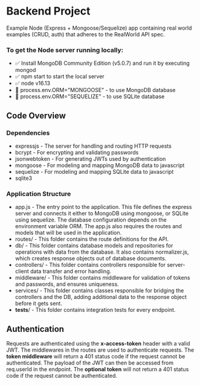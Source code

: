 # Backend Project

Example Node (Express + Mongoose/Sequelize) app containing real world examples (CRUD, auth) that adheres to the RealWorld API spec.

### To get the Node server running locally:

- ✅ Install MongoDB Community Edition (v5.0.7) and run it by executing mongod
- ✅ npm start to start the local server
- ✅ node v16.13
- 🔹 process.env.ORM="MONGOOSE" - to use MongoDB database
- 🔹 process.env.ORM="SEQUELIZE" - to use SQLite database

## Code Overview

### Dependencies

- expressjs - The server for handling and routing HTTP requests
- bcrypt - For encrypting and validating passwords
- jsonwebtoken - For generating JWTs used by authentication
- mongoose - For modeling and mapping MongoDB data to javascript
- sequelize - For modeling and mapping SQLite data to javascript
- sqlite3

### Application Structure

- app.js - The entry point to the application. This file defines the express server and connects it either to MongoDB using mongoose, or SQLite using sequelize. The database configuration depends on the environment variable ORM. The app.js also requires the routes and models that will be used in the application.
- routes/ - This folder contains the route definitions for the API.
- db/ - This folder contains database models and repositories for operations with data from the database. It also contains normalizer.js, which creates response objects out of database documents.
- controllers/ - This folder contains controllers responsible for server-client data transfer and error handling.
- middleware/ - This folder contains middleware for validation of tokens and passwords, and ensures uniqueness.
- services/ - This folder contains classes responsible for bridging the controllers and the DB, adding additional data to the response object before it gets sent.
- **tests**/ - This folder contains integration tests for every endpoint.

## Authentication

Requests are authenticated using the **x-access-token** header with a valid JWT. The middlewares in the routes are used to authenticate requests. The **token middleware** will return a 401 status code if the request cannot be authenticated. The payload of the JWT can then be accessed from req.userId in the endpoint. The **optional token** will not return a 401 status code if the request cannot be authenticated.
